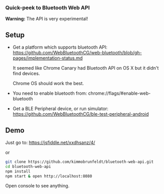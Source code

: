 ### Quick-peek to Bluetooth Web API

**Warning:** The API is very experimental!

## Setup

* Get a platform which supports bluetooth API: https://github.com/WebBluetoothCG/web-bluetooth/blob/gh-pages/implementation-status.md

    It seemed like Chrome Canary had Bluetooth API on OS X but it didn't find
    devices.

    Chrome OS should work the best.

* You need to enable bluetooth from: chrome://flags/#enable-web-bluetooth
* Get a BLE Peripheral device, or run simulator: https://github.com/WebBluetoothCG/ble-test-peripheral-android


## Demo

Just go to: https://jsfiddle.net/xxdhsanz/4/

or

```bash
git clone https://github.com/kimmobrunfeldt/bluetooth-web-api.git
cd bluetooth-web-api
npm install
npm start & open http://localhost:8080
```

Open console to see anything.
